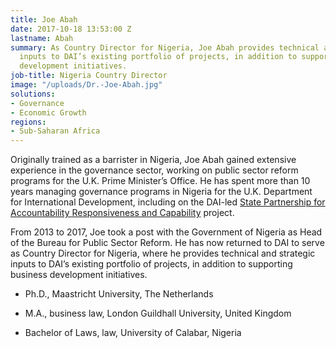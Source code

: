 ```yaml
---
title: Joe Abah
date: 2017-10-18 13:53:00 Z
lastname: Abah
summary: As Country Director for Nigeria, Joe Abah provides technical and strategic
  inputs to DAI’s existing portfolio of projects, in addition to supporting business
  development initiatives.
job-title: Nigeria Country Director
image: "/uploads/Dr.-Joe-Abah.jpg"
solutions:
- Governance
- Economic Growth
regions:
- Sub-Saharan Africa
---
```


Originally trained as a barrister in Nigeria, Joe Abah gained extensive experience in the governance sector, working on public sector reform programs for the U.K. Prime Minister’s Office. He has spent more than 10 years managing governance programs in Nigeria for the U.K. Department for International Development, including on the DAI-led [State Partnership for Accountability Responsiveness and Capability](https://www.dai.com/our-work/projects/nigeria-state-partnership-accountability-responsiveness-and-capability-sparc) project.

From 2013 to 2017, Joe took a post with the Government of Nigeria as Head of the Bureau for Public Sector Reform. He has now returned to DAI to serve as Country Director for Nigeria, where he provides technical and strategic inputs to DAI’s existing portfolio of projects, in addition to supporting business development initiatives.

* Ph.D., Maastricht University, The Netherlands

* M.A., business law, London Guildhall University, United Kingdom

* Bachelor of Laws, law, University of Calabar, Nigeria